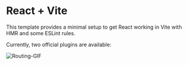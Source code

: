 # React + Vite

This template provides a minimal setup to get React working in Vite with HMR and some ESLint rules.

Currently, two official plugins are available:

![Routing-GIF](https://github.com/AgustinCorro/curso-react/assets/136521677/7c057754-3830-4e83-b4ca-abf4b853ab67)
